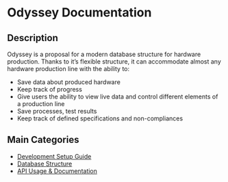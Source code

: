 # Odyssey Documentation

## Description
Odyssey is a proposal for a modern database structure for hardware production. Thanks to it’s flexible structure, it can accommodate almost any hardware production line with the ability to:

- Save data about produced hardware
- Keep track of progress
- Give users the ability to view live data and control different elements of a production line
- Save processes, test results
- Keep track of defined specifications and non-compliances

## Main Categories
- [Development Setup Guide](./development_guide/database_setup.md)
- [Database Structure](./database/schema.md)
- [API Usage & Documentation](./api_docs/usage.md)
